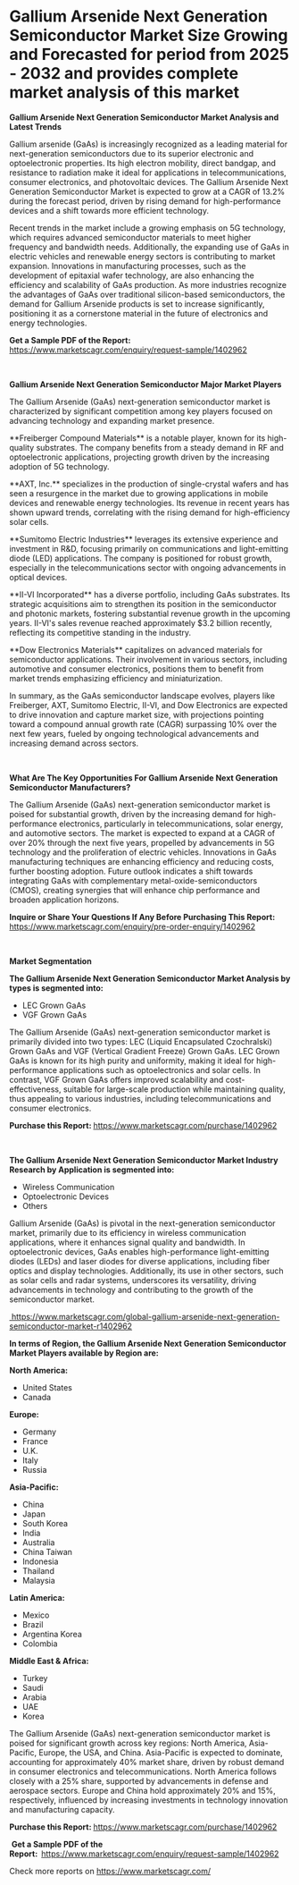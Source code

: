 <p><h1>Gallium Arsenide Next Generation Semiconductor Market Size Growing and Forecasted for period from 2025 - 2032 and provides complete market analysis of this market</h1></p><p><strong>Gallium Arsenide Next Generation Semiconductor Market Analysis and Latest Trends</strong></p>
<p><p>Gallium arsenide (GaAs) is increasingly recognized as a leading material for next-generation semiconductors due to its superior electronic and optoelectronic properties. Its high electron mobility, direct bandgap, and resistance to radiation make it ideal for applications in telecommunications, consumer electronics, and photovoltaic devices. The Gallium Arsenide Next Generation Semiconductor Market is expected to grow at a CAGR of 13.2% during the forecast period, driven by rising demand for high-performance devices and a shift towards more efficient technology.</p><p>Recent trends in the market include a growing emphasis on 5G technology, which requires advanced semiconductor materials to meet higher frequency and bandwidth needs. Additionally, the expanding use of GaAs in electric vehicles and renewable energy sectors is contributing to market expansion. Innovations in manufacturing processes, such as the development of epitaxial wafer technology, are also enhancing the efficiency and scalability of GaAs production. As more industries recognize the advantages of GaAs over traditional silicon-based semiconductors, the demand for Gallium Arsenide products is set to increase significantly, positioning it as a cornerstone material in the future of electronics and energy technologies.</p></p>
<p><strong>Get a Sample PDF of the Report:&nbsp;</strong> <a href="https://www.marketscagr.com/enquiry/request-sample/1402962?utm_campaign=2998&utm_medium=2&utm_source=Github&utm_content=ia&utm_term=28032025&utm_id=gallium-arsenide-next-generation-semiconductor">https://www.marketscagr.com/enquiry/request-sample/1402962</a></p>
<p>&nbsp;</p>
<p><strong>Gallium Arsenide Next Generation Semiconductor Major Market Players</strong></p>
<p><p>The Gallium Arsenide (GaAs) next-generation semiconductor market is characterized by significant competition among key players focused on advancing technology and expanding market presence. </p><p>**Freiberger Compound Materials** is a notable player, known for its high-quality substrates. The company benefits from a steady demand in RF and optoelectronic applications, projecting growth driven by the increasing adoption of 5G technology.</p><p>**AXT, Inc.** specializes in the production of single-crystal wafers and has seen a resurgence in the market due to growing applications in mobile devices and renewable energy technologies. Its revenue in recent years has shown upward trends, correlating with the rising demand for high-efficiency solar cells.</p><p>**Sumitomo Electric Industries** leverages its extensive experience and investment in R&D, focusing primarily on communications and light-emitting diode (LED) applications. The company is positioned for robust growth, especially in the telecommunications sector with ongoing advancements in optical devices.</p><p>**II-VI Incorporated** has a diverse portfolio, including GaAs substrates. Its strategic acquisitions aim to strengthen its position in the semiconductor and photonic markets, fostering substantial revenue growth in the upcoming years. II-VI's sales revenue reached approximately $3.2 billion recently, reflecting its competitive standing in the industry.</p><p>**Dow Electronics Materials** capitalizes on advanced materials for semiconductor applications. Their involvement in various sectors, including automotive and consumer electronics, positions them to benefit from market trends emphasizing efficiency and miniaturization.</p><p>In summary, as the GaAs semiconductor landscape evolves, players like Freiberger, AXT, Sumitomo Electric, II-VI, and Dow Electronics are expected to drive innovation and capture market size, with projections pointing toward a compound annual growth rate (CAGR) surpassing 10% over the next few years, fueled by ongoing technological advancements and increasing demand across sectors.</p></p>
<p>&nbsp;</p>
<p><strong>What Are The Key Opportunities For Gallium Arsenide Next Generation Semiconductor Manufacturers?</strong></p>
<p><p>The Gallium Arsenide (GaAs) next-generation semiconductor market is poised for substantial growth, driven by the increasing demand for high-performance electronics, particularly in telecommunications, solar energy, and automotive sectors. The market is expected to expand at a CAGR of over 20% through the next five years, propelled by advancements in 5G technology and the proliferation of electric vehicles. Innovations in GaAs manufacturing techniques are enhancing efficiency and reducing costs, further boosting adoption. Future outlook indicates a shift towards integrating GaAs with complementary metal-oxide-semiconductors (CMOS), creating synergies that will enhance chip performance and broaden application horizons.</p></p>
<p><strong>Inquire or Share Your Questions If Any Before Purchasing This Report:</strong> <a href="https://www.marketscagr.com/enquiry/pre-order-enquiry/1402962?utm_campaign=2998&utm_medium=2&utm_source=Github&utm_content=ia&utm_term=28032025&utm_id=gallium-arsenide-next-generation-semiconductor">https://www.marketscagr.com/enquiry/pre-order-enquiry/1402962</a></p>
<p>&nbsp;</p>
<p><strong>Market Segmentation</strong></p>
<p><strong>The Gallium Arsenide Next Generation Semiconductor Market Analysis by types is segmented into:</strong></p>
<p><ul><li>LEC Grown GaAs</li><li>VGF Grown GaAs</li></ul></p>
<p><p>The Gallium Arsenide (GaAs) next-generation semiconductor market is primarily divided into two types: LEC (Liquid Encapsulated Czochralski) Grown GaAs and VGF (Vertical Gradient Freeze) Grown GaAs. LEC Grown GaAs is known for its high purity and uniformity, making it ideal for high-performance applications such as optoelectronics and solar cells. In contrast, VGF Grown GaAs offers improved scalability and cost-effectiveness, suitable for large-scale production while maintaining quality, thus appealing to various industries, including telecommunications and consumer electronics.</p></p>
<p><strong>Purchase this Report:&nbsp;</strong><a href="https://www.marketscagr.com/purchase/1402962?utm_campaign=2998&utm_medium=2&utm_source=Github&utm_content=ia&utm_term=28032025&utm_id=gallium-arsenide-next-generation-semiconductor">https://www.marketscagr.com/purchase/1402962</a></p>
<p>&nbsp;</p>
<p><strong>The Gallium Arsenide Next Generation Semiconductor Market Industry Research by Application is segmented into:</strong></p>
<p><ul><li>Wireless Communication</li><li>Optoelectronic Devices</li><li>Others</li></ul></p>
<p><p>Gallium Arsenide (GaAs) is pivotal in the next-generation semiconductor market, primarily due to its efficiency in wireless communication applications, where it enhances signal quality and bandwidth. In optoelectronic devices, GaAs enables high-performance light-emitting diodes (LEDs) and laser diodes for diverse applications, including fiber optics and display technologies. Additionally, its use in other sectors, such as solar cells and radar systems, underscores its versatility, driving advancements in technology and contributing to the growth of the semiconductor market.</p></p>
<p><a href="https://www.marketscagr.com/global-gallium-arsenide-next-generation-semiconductor-market-r1402962?utm_campaign=2998&utm_medium=2&utm_source=Github&utm_content=ia&utm_term=28032025&utm_id=gallium-arsenide-next-generation-semiconductor">&nbsp;https://www.marketscagr.com/global-gallium-arsenide-next-generation-semiconductor-market-r1402962</a></p>
<p><strong>In terms of Region, the Gallium Arsenide Next Generation Semiconductor Market Players available by Region are:</strong></p>
<p>
    <p> <strong> North America: </strong>
        <ul>
            <li>United States</li>
            <li>Canada</li>
        </ul>
        </p> 
    <p> <strong> Europe: </strong>
        <ul>
            <li>Germany</li>
            <li>France</li>
            <li>U.K.</li>
            <li>Italy</li>
            <li>Russia</li>
        </ul>
        </p> 
    <p> <strong> Asia-Pacific: </strong>
        <ul>
            <li>China</li>
            <li>Japan</li>
            <li>South Korea</li>
            <li>India</li>
            <li>Australia</li>
            <li>China Taiwan</li>
            <li>Indonesia</li>
            <li>Thailand</li>
            <li>Malaysia</li>
        </ul>
        </p> 
    <p> <strong> Latin America: </strong>
        <ul>
            <li>Mexico</li>
            <li>Brazil</li>
            <li>Argentina Korea</li>
            <li>Colombia</li>
        </ul>
        </p> 
    <p> <strong> Middle East & Africa: </strong>
        <ul>
            <li>Turkey</li>
            <li>Saudi</li>
            <li>Arabia</li>
            <li>UAE</li>
            <li>Korea</li>
        </ul>
    </p>
    </p>
<p><p>The Gallium Arsenide (GaAs) next-generation semiconductor market is poised for significant growth across key regions: North America, Asia-Pacific, Europe, the USA, and China. Asia-Pacific is expected to dominate, accounting for approximately 40% market share, driven by robust demand in consumer electronics and telecommunications. North America follows closely with a 25% share, supported by advancements in defense and aerospace sectors. Europe and China hold approximately 20% and 15%, respectively, influenced by increasing investments in technology innovation and manufacturing capacity.</p></p>
<p><strong>Purchase this Report: </strong><a href="https://www.marketscagr.com/purchase/1402962?utm_campaign=2998&utm_medium=2&utm_source=Github&utm_content=ia&utm_term=28032025&utm_id=gallium-arsenide-next-generation-semiconductor">https://www.marketscagr.com/purchase/1402962</a></p>
<p>&nbsp;<strong>Get a Sample PDF of the Report:&nbsp;&nbsp;</strong><a href="https://www.marketscagr.com/enquiry/request-sample/1402962?utm_campaign=2998&utm_medium=2&utm_source=Github&utm_content=ia&utm_term=28032025&utm_id=gallium-arsenide-next-generation-semiconductor">https://www.marketscagr.com/enquiry/request-sample/1402962</a></p>
<p><strong></strong></p>
<p>Check more reports on <a href="https://www.marketscagr.com/?utm_campaign=2998&utm_medium=2&utm_source=Github&utm_content=ia&utm_term=28032025&utm_id=gallium-arsenide-next-generation-semiconductor">https://www.marketscagr.com/</a></p>